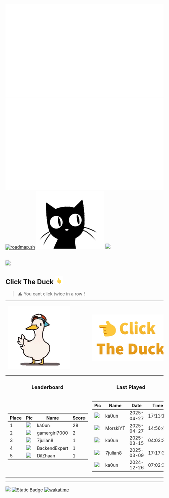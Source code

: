 ![](https://raw.githubusercontent.com/ka0un/profilestats/master/generated/overview.svg#gh-dark-mode-only) ![](https://raw.githubusercontent.com/ka0un/profilestats/master/generated/languages.svg#gh-dark-mode-only) 
[![roadmap.sh](https://roadmap.sh/card/wide/644a81e7e27257737498eefa?variant=dark&roadmaps=java%2Cbackend%2Cspring-boot%2Csoftware-design-architecture)](https://roadmap.sh/u/aaa) ![](https://github.com/ka0un/CalC/blob/main/cat.gif?raw=true)
![](https://hit.yhype.me/github/profile?user_id=88395585)

![](https://wakatime.com/share/@66bcdf4c-449f-4f18-adb0-7bd04c580ae9/74460e61-6974-4861-b6ca-e2bd357e1a2d.svg)
---


## Click The Duck ![](https://github.com/ka0un/ka0un/blob/main/click.gif?raw=true?size=35)   
> ⚠️ You cant click twice in a row !


<table style="width: 100%; border: none;" cellspacing="0" cellpadding="0" border="0">
  
<tr>
  <td>

 [![Click Me](https://github.com/ka0un/ka0un/blob/main/duck.gif?raw=true?size=50)](https://github.com/ka0un/ka0un/issues/new?title=I+clicked+the+duck!&body=click+submit+new+issue+button+to+confirm+the+duck+click)  

  </td>
<td>
  
![title](https://github.com/ka0un/ka0un/blob/main/title.png?raw=true?size=50)

</td>
</tr>

  <th>


### Leaderboard


  </th>
<th>


### Last Played


  </th>
  <tr>
    <td>


<!-- LEADERBOARD_START -->
| Place | Pic | Name | Score |
|-------|-------------|------|-------|
| 1 | <img src="https://github.com/ka0un.png?size=20" width="20" /> | ka0un |  28 |
| 2 | <img src="https://github.com/gamergirl7000.png?size=20" width="20" /> | gamergirl7000 |  2 |
| 3 | <img src="https://github.com/7julian8.png?size=20" width="20" /> | 7julian8 |  1 |
| 4 | <img src="https://github.com/BackendExpert.png?size=20" width="20" /> | BackendExpert |  1 |
| 5 | <img src="https://github.com/DilZhaan.png?size=20" width="20" /> | DilZhaan |  1 |

<!-- LEADERBOARD_END -->


</td>
    <td>

<!-- LAST_START -->
| Pic | Name | Date | Time |
|-------------|------|------|------|
| <img src="https://github.com/ka0un.png?size=20" width="20" /> | ka0un | 2025-04-27 | 17:13:16 |
| <img src="https://github.com/MorskiYT.png?size=20" width="20" /> | MorskiYT | 2025-04-27 | 14:56:42 |
| <img src="https://github.com/ka0un.png?size=20" width="20" /> | ka0un | 2025-03-15 | 04:03:24 |
| <img src="https://github.com/7julian8.png?size=20" width="20" /> | 7julian8 | 2025-03-09 | 17:17:36 |
| <img src="https://github.com/ka0un.png?size=20" width="20" /> | ka0un | 2024-12-26 | 07:02:31 |
<!-- LAST_END -->


</td>
  </tr>
</table>

---

![](https://komarev.com/ghpvc/?username=ka0un) ![Static Badge](https://img.shields.io/badge/Top%20Language-Java-orange) [![wakatime](https://wakatime.com/badge/user/66bcdf4c-449f-4f18-adb0-7bd04c580ae9.svg)](https://wakatime.com/@66bcdf4c-449f-4f18-adb0-7bd04c580ae9)

